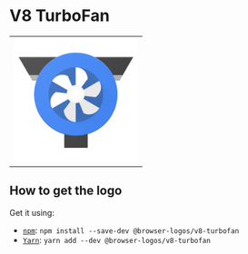 V8 TurboFan
===========

<!-- markdownlint-disable line-length no-inline-html -->
<table>
    <tr height=230>
        <td>
            <a href="https://github.com/alrra/browser-logos/tree/7e5fd5139ab9460baee6d1685df6abe3c12c8804/src/v8-turbofan">
                <img width=220 src="https://raw.githubusercontent.com/alrra/browser-logos/7e5fd5139ab9460baee6d1685df6abe3c12c8804/src/v8-turbofan/v8-turbofan.svg?sanitize=true" alt="V8 TurboFan browser logo">
            </a>
        </td>
    </tr>
</table>
<!-- markdownlint-enable line-length no-inline-html -->

How to get the logo
-------------------

Get it using:

* [`npm`][npm]: `npm install --save-dev @browser-logos/v8-turbofan`
* [`Yarn`][yarn]: `yarn add --dev @browser-logos/v8-turbofan`

<!-- Link labels: -->

[npm]: https://www.npmjs.com/
[yarn]: https://yarnpkg.com/
